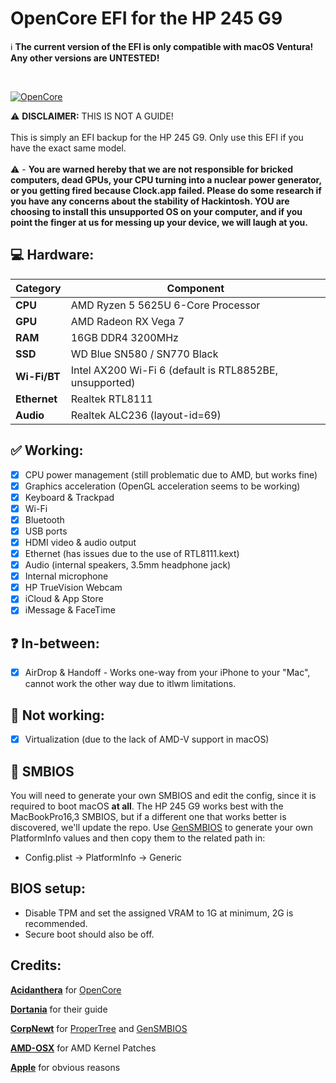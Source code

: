 # OpenCore EFI for the HP 245 G9

:information_source: **The current version of the EFI is only compatible with macOS Ventura! Any other versions are UNTESTED!**

<br>

[![OpenCore](https://img.shields.io/badge/OpenCore-0.9.8-lightblue.svg)](https://github.com/acidanthera/OpenCorePkg)

:warning: **DISCLAIMER:**
THIS IS NOT A GUIDE!
\
\
This is simply an EFI backup for the HP 245 G9. Only use this EFI if you have the exact same model.
\
\
:warning: - **You are warned hereby that we are not responsible for bricked computers, dead GPUs, your CPU turning into a nuclear power generator, or you getting fired because Clock.app failed. Please do some research if you have any concerns about the stability of Hackintosh. YOU are choosing to install this unsupported OS on your computer, and if you point the finger at us for messing up your device, we will laugh at you.**
<br>

## :computer: Hardware:

| **Category** | **Component**                                                                    |
| ------------ | -------------------------------------------------------------------------------- |
| **CPU**      | AMD Ryzen 5 5625U 6-Core Processor                                               |
| **GPU**      | AMD Radeon RX Vega 7                                                             |
| **RAM**      | 16GB DDR4 3200MHz                                                                |
| **SSD**      | WD Blue SN580 / SN770 Black                                                      |
| **Wi-Fi/BT** | Intel AX200 Wi-Fi 6 (default is RTL8852BE, unsupported)						  |
| **Ethernet** | Realtek RTL8111                                                                  |
| **Audio**    | Realtek ALC236 (layout-id=69)                                                    |

## :white_check_mark: Working:
- [x] CPU power management (still problematic due to AMD, but works fine)
- [x] Graphics acceleration (OpenGL acceleration seems to be working)
- [x] Keyboard & Trackpad
- [x] Wi-Fi
- [x] Bluetooth
- [x] USB ports
- [x] HDMI video & audio output
- [x] Ethernet (has issues due to the use of RTL8111.kext)
- [x] Audio (internal speakers, 3.5mm headphone jack)
- [x] Internal microphone
- [x] HP TrueVision Webcam
- [x] iCloud & App Store
- [x] iMessage & FaceTime

## :question: In-between:
- [x] AirDrop & Handoff - Works one-way from your iPhone to your "Mac", cannot work the other way due to itlwm limitations.

## :no_entry_sign: Not working:
- [x] Virtualization (due to the lack of AMD-V support in macOS)

## :closed_lock_with_key: SMBIOS

You will need to generate your own SMBIOS and edit the config, since it is required to boot macOS **at all**. 
The HP 245 G9 works best with the MacBookPro16,3 SMBIOS, but if a different one that works better is discovered, we'll update the repo.
Use [GenSMBIOS](https://github.com/corpnewt/GenSMBIOS) to generate your own PlatformInfo values and then copy them to the related path in:

- Config.plist -> PlatformInfo -> Generic

## BIOS setup:

- Disable TPM and set the assigned VRAM to 1G at minimum, 2G is recommended. 
- Secure boot should also be off.

## Credits:

[**Acidanthera**](https://github.com/acidanthera) for [OpenCore](https://github.com/acidanthera/OpenCorePkg)

[**Dortania**](https://dortania.github.io/getting-started/) for their guide

[**CorpNewt**](https://github.com/corpnewt) for [ProperTree](https://github.com/corpnewt/ProperTree) and [GenSMBIOS](https://github.com/corpnewt/GenSMBIOS)

[**AMD-OSX**](https://github.com/AMD-OSX/AMD_Vanilla) for AMD Kernel Patches

[**Apple**](http://apple.com/) for obvious reasons
